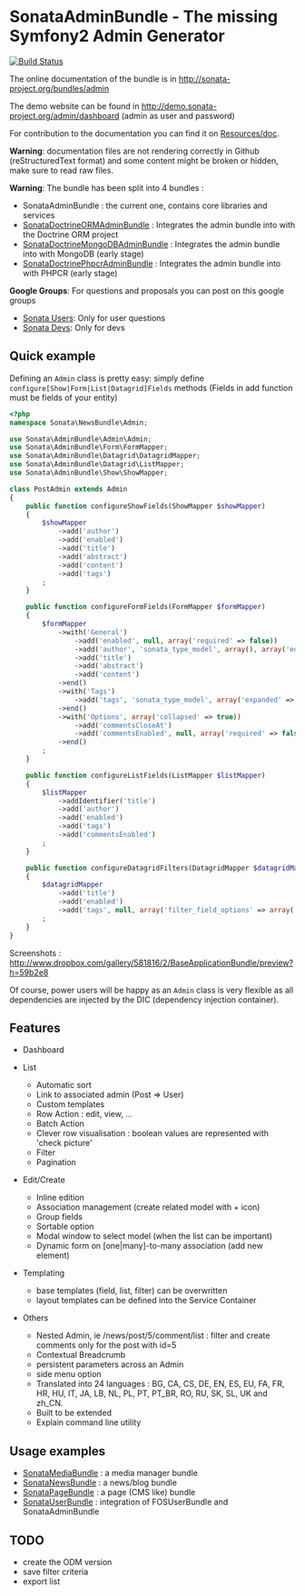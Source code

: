 SonataAdminBundle - The missing Symfony2 Admin Generator
========================================================

[![Build Status](https://secure.travis-ci.org/sonata-project/SonataAdminBundle.png?branch=master)](http://travis-ci.org/sonata-project/SonataAdminBundle)

The online documentation of the bundle is in http://sonata-project.org/bundles/admin

The demo website can be found in http://demo.sonata-project.org/admin/dashboard (admin as user and password)

For contribution to the documentation you can find it on [Resources/doc](https://github.com/sonata-project/SonataAdminBundle/tree/master/Resources/doc).

**Warning**: documentation files are not rendering correctly in Github (reStructuredText format)
and some content might be broken or hidden, make sure to read raw files.

**Warning**: The bundle has been split into 4 bundles :

* SonataAdminBundle : the current one, contains core libraries and services
* [SonataDoctrineORMAdminBundle](https://github.com/sonata-project/SonataDoctrineORMAdminBundle) 
: Integrates the admin bundle into with the Doctrine ORM project
* [SonataDoctrineMongoDBAdminBundle](https://github.com/sonata-project/SonataDoctrineMongoDBAdminBundle) 
: Integrates the admin bundle into with MongoDB (early stage)
* [SonataDoctrinePhpcrAdminBundle](https://github.com/sonata-project/SonataDoctrinePhpcrAdminBundle) 
: Integrates the admin bundle into with PHPCR (early stage)

**Google Groups**: For questions and proposals you can post on this google groups

* [Sonata Users](https://groups.google.com/group/sonata-users): Only for user questions
* [Sonata Devs](https://groups.google.com/group/sonata-devs): Only for devs

Quick example
-------------

Defining an ``Admin`` class is pretty easy: simply define ``configure[Show|Form|List|Datagrid]Fields`` methods
(Fields in add function must be fields of your entity)

``` php
<?php
namespace Sonata\NewsBundle\Admin;

use Sonata\AdminBundle\Admin\Admin;
use Sonata\AdminBundle\Form\FormMapper;
use Sonata\AdminBundle\Datagrid\DatagridMapper;
use Sonata\AdminBundle\Datagrid\ListMapper;
use Sonata\AdminBundle\Show\ShowMapper;

class PostAdmin extends Admin
{
    public function configureShowFields(ShowMapper $showMapper)
    {
        $showMapper
            ->add('author')
            ->add('enabled')
            ->add('title')
            ->add('abstract')
            ->add('content')
            ->add('tags')
        ;
    }

    public function configureFormFields(FormMapper $formMapper)
    {
        $formMapper
            ->with('General')
                ->add('enabled', null, array('required' => false))
                ->add('author', 'sonata_type_model', array(), array('edit' => 'list'))
                ->add('title')
                ->add('abstract')
                ->add('content')
            ->end()
            ->with('Tags')
                ->add('tags', 'sonata_type_model', array('expanded' => true))
            ->end()
            ->with('Options', array('collapsed' => true))
                ->add('commentsCloseAt')
                ->add('commentsEnabled', null, array('required' => false))
            ->end()
        ;
    }

    public function configureListFields(ListMapper $listMapper)
    {
        $listMapper
            ->addIdentifier('title')
            ->add('author')
            ->add('enabled')
            ->add('tags')
            ->add('commentsEnabled')
        ;
    }

    public function configureDatagridFilters(DatagridMapper $datagridMapper)
    {
        $datagridMapper
            ->add('title')
            ->add('enabled')
            ->add('tags', null, array('filter_field_options' => array('expanded' => true, 'multiple' => true)))
        ;
    }
}
```
Screenshots : http://www.dropbox.com/gallery/581816/2/BaseApplicationBundle/preview?h=59b2e8

Of course, power users will be happy as an ``Admin`` class is very flexible as all dependencies are
injected by the DIC (dependency injection container).

Features
--------

  - Dashboard

  - List

    - Automatic sort
    - Link to associated admin (Post => User)
    - Custom templates
    - Row Action : edit, view, ...
    - Batch Action
    - Clever row visualisation : boolean values are represented with 'check picture'
    - Filter
    - Pagination

  - Edit/Create

    - Inline edition
    - Association management (create related model with + icon)
    - Group fields
    - Sortable option
    - Modal window to select model (when the list can be important)
    - Dynamic form on [one|many]-to-many association (add new element)

  - Templating

    - base templates (field, list, filter) can be overwritten
    - layout templates can be defined into the Service Container

  - Others

    - Nested Admin, ie /news/post/5/comment/list : filter and create comments only for the post with id=5
    - Contextual Breadcrumb
    - persistent parameters across an Admin
    - side menu option
    - Translated into 24 languages : BG, CA, CS, DE, EN, ES, EU, FA, FR, HR, HU, IT, JA, LB, NL, PL, PT, PT_BR, RO, RU, SK, SL, UK and zh_CN.
    - Built to be extended
    - Explain command line utility


Usage examples
--------------

 - [SonataMediaBundle](https://github.com/sonata-project/SonataMediaBundle) : a media manager bundle
 - [SonataNewsBundle](https://github.com/sonata-project/SonataNewsBundle) : a news/blog bundle
 - [SonataPageBundle](https://github.com/sonata-project/SonataPageBundle) : a page (CMS like) bundle
 - [SonataUserBundle](https://github.com/sonata-project/SonataUserBundle) : integration of FOSUserBundle and SonataAdminBundle

TODO
----

  - create the ODM version
  - save filter criteria
  - export list

